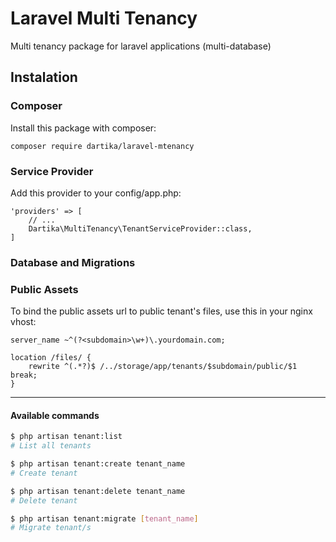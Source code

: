 # Laravel Multi Tenancy

Multi tenancy package for laravel applications (multi-database)

## Instalation

### Composer

Install this package with composer:

```
composer require dartika/laravel-mtenancy
```
### Service Provider

Add this provider to your config/app.php:

```
'providers' => [
    // ...
    Dartika\MultiTenancy\TenantServiceProvider::class,
]
```

### Database and Migrations

### Public Assets

To bind the public assets url to public tenant's files, use this in your nginx vhost:

```
server_name ~^(?<subdomain>\w+)\.yourdomain.com;

location /files/ {
    rewrite ^(.*?)$ /../storage/app/tenants/$subdomain/public/$1 break;
}
```

----------

#### Available commands

```sh
$ php artisan tenant:list
# List all tenants
```

```sh
$ php artisan tenant:create tenant_name
# Create tenant
```

```sh
$ php artisan tenant:delete tenant_name
# Delete tenant
```

```sh
$ php artisan tenant:migrate [tenant_name]
# Migrate tenant/s
```